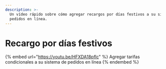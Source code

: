 ```yaml
---
description: >-
  Un vídeo rápido sobre cómo agregar recargos por días festivos a su sistema de
  pedidos en línea.
---
```


# Recargo por días festivos

{% embed url="https://youtu.be/HFXDA18pflc" %}
Agregar tarifas condicionales a su sistema de pedidos en línea
{% endembed %}
